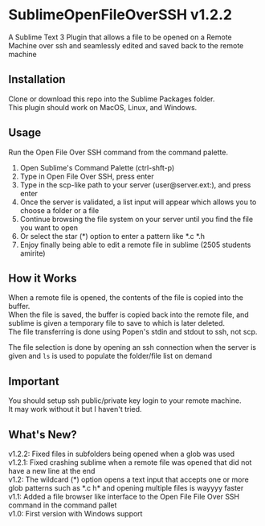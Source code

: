 # SublimeOpenFileOverSSH v1.2.2
A Sublime Text 3 Plugin that allows a file to be opened on a Remote Machine over ssh and seamlessly edited and saved back to the remote machine

## Installation
Clone or download this repo into the Sublime Packages folder.<br>
This plugin should work on MacOS, Linux, and Windows.

## Usage
Run the Open File Over SSH command from the command palette.
1. Open Sublime's Command Palette (ctrl-shft-p)
2. Type in Open File Over SSH, press enter
3. Type in the scp-like path to your server (user<span>@server.</span>ext:), and press enter
4. Once the server is validated, a list input will appear which allows you to choose a folder or a file
5. Continue browsing the file system on your server until you find the file you want to open
6. Or select the star (\*) option to enter a pattern like \*.c \*.h
7. Enjoy finally being able to edit a remote file in sublime (2505 students amirite)

## How it Works
When a remote file is opened, the contents of the file is copied into the buffer.<br>
When the file is saved, the buffer is copied back into the remote file, and sublime is given a temporary file to save to which is later deleted.<br>
The file transferring is done using Popen's stdin and stdout to ssh, not scp.

The file selection is done by opening an ssh connection when the server is given and `ls` is used to populate the folder/file list on demand

## Important
You should setup ssh public/private key login to your remote machine.<br>
It may work without it but I haven't tried.

## What's New?
v1.2.2: Fixed files in subfolders being opened when a glob was used<br>
v1.2.1: Fixed crashing sublime when a remote file was opened that did not have a new line at the end<br>
v1.2: The wildcard (\*) option opens a text input that accepts one or more glob patterns such as \*.c h\* and opening multiple files is wayyyy faster<br>
v1.1: Added a file browser like interface to the Open File File Over SSH command in the command pallet<br>
v1.0: First version with Windows support
